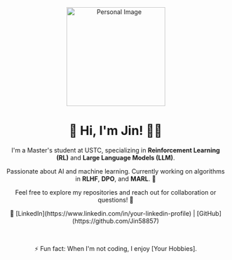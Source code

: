<div align="center">
  <!-- 响应式图片，根据暗色或亮色模式显示不同的图片 -->
  <picture>
    <source media="(prefers-color-scheme: dark)" srcset="https://github.com/Jin58857/Jin58857/blob/main/photos/coding.gif" />
    <source media="(prefers-color-scheme: light)" srcset="https://github.com/Jin58857/Jin58857/blob/main/photos/developer.svg" height="225px" />
    <img src="https://github.com/Jin58857/Jin58857/blob/main/photos/arnaud-girault-BVDpC8gBHtY-unsplash.jpg" alt="Personal Image" width="400px" />
  </picture>

  <!-- 空行让页面更简洁 -->
  <br>

  <!-- 自我介绍 -->
  <h1>🙋 Hi, I'm Jin! 👨‍💻</h1>
  <p>I'm a Master's student at USTC, specializing in <strong>Reinforcement Learning (RL)</strong> and <strong>Large Language Models (LLM)</strong>.</p>
  <p>Passionate about AI and machine learning. Currently working on algorithms in <strong>RLHF</strong>, <strong>DPO</strong>, and <strong>MARL</strong>. 🚀</p>

  <!-- 持续优化和扩展技能 -->
  <p>Feel free to explore my repositories and reach out for collaboration or questions! 💬</p>

  <!-- 添加 GitHub 和 LinkedIn 链接 -->
  <p>🔗 [LinkedIn](https://www.linkedin.com/in/your-linkedin-profile) | [GitHub](https://github.com/Jin58857)</p>

  <br>

  <!-- 可以在这里加入有趣的爱好或者一些个性化信息 -->
  <p>⚡ Fun fact: When I'm not coding, I enjoy [Your Hobbies].</p>
</div>



